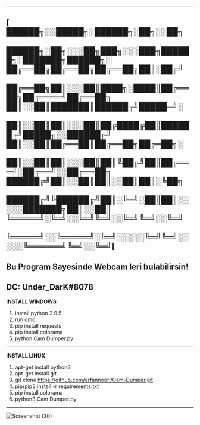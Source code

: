 ---------------------------------------------------------------------------------------------------------------------------------------
**[
██████╗░░█████╗░██████╗░██╗░░██╗  ██████╗░██╗░░░██╗███╗░░░███╗██████╗░███████╗██████╗░
██╔══██╗██╔══██╗██╔══██╗██║░██╔╝  ██╔══██╗██║░░░██║████╗░████║██╔══██╗██╔════╝██╔══██╗
██║░░██║███████║██████╔╝█████═╝░  ██║░░██║██║░░░██║██╔████╔██║██████╔╝█████╗░░██████╔╝
██║░░██║██╔══██║██╔══██╗██╔═██╗░  ██║░░██║██║░░░██║██║╚██╔╝██║██╔═══╝░██╔══╝░░██╔══██╗
██████╔╝██║░░██║██║░░██║██║░╚██╗  ██████╔╝╚██████╔╝██║░╚═╝░██║██║░░░░░███████╗██║░░██║
╚═════╝░╚═╝░░╚═╝╚═╝░░╚═╝╚═╝░░╚═╝  ╚═════╝░░╚═════╝░╚═╝░░░░░╚═╝╚═╝░░░░░╚══════╝╚═╝░░╚═╝]**
---------------------------------------------------------------------------------------------------------------------------------------

Bu Program Sayesinde Webcam leri bulabilirsin!
---------------------------------------------------------------------------------------------------------------------------------------
DC: Under_DarK#8078
---------------------------------------------------------------------------------------------------------------------------------------

**INSTALL WINDOWS**

1. install python 3.9.5
2. run cmd
3. pip install requests
4. pip install colorama
5. python Cam Dumper.py


---------------------------------------------------------------------------------------------------------------------------------------

**INSTALL LINUX**

1. apt-get install python3
2. apt-get install git
3. git clone https://github.com/erfannoori/Cam-Dumper.git
4. pip/pip3 install -r requirements.txt
5. pip install colorama
6. python3 Cam Dumper.py

---------------------------------------------------------------------------------------------------------------------------------------
![Screenshot (20)](https://user-images.githubusercontent.com/77107767/147401785-5d62aed9-7c33-4032-962d-36643969910b.png)


